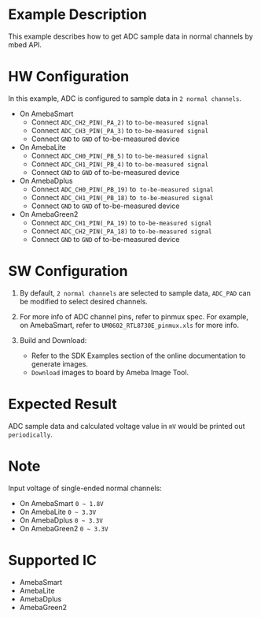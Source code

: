 # Example Description

This example describes how to get ADC sample data in normal channels by mbed API.

# HW Configuration

In this example, ADC is configured to sample data in `2 normal channels`.

* On AmebaSmart
	- Connect `ADC_CH2_PIN(_PA_2)` to `to-be-measured signal`
	- Connect `ADC_CH3_PIN(_PA_3)` to `to-be-measured signal`
	- Connect `GND` to `GND` of to-be-measured device
* On AmebaLite
	- Connect `ADC_CH0_PIN(_PB_5)` to `to-be-measured signal`
	- Connect `ADC_CH1_PIN(_PB_4)` to `to-be-measured signal`
	- Connect `GND` to `GND` of to-be-measured device
* On AmebaDplus
	- Connect `ADC_CH0_PIN(_PB_19)` to` to-be-measured signal`
	- Connect `ADC_CH1_PIN(_PB_18)` to` to-be-measured signal`
	- Connect `GND` to `GND` of to-be-measured device
* On AmebaGreen2
	- Connect `ADC_CH1_PIN(_PA_19)` to `to-be-measured signal`
	- Connect `ADC_CH2_PIN(_PA_18)` to `to-be-measured signal`
	- Connect `GND` to `GND` of to-be-measured device

# SW Configuration

1. By default, `2 normal channels` are selected to sample data, `ADC_PAD` can be modified to select desired channels.

2. For more info of ADC channel pins, refer to pinmux spec.
   For example, on AmebaSmart, refer to `UM0602_RTL8730E_pinmux.xls` for more info.

3. Build and Download:
   * Refer to the SDK Examples section of the online documentation to generate images.
   * `Download` images to board by Ameba Image Tool.

# Expected Result

ADC sample data and calculated voltage value in `mV` would be printed out `periodically`.

# Note

Input voltage of single-ended normal channels:
* On AmebaSmart
	`0 ~ 1.8V`
* On AmebaLite
	`0 ~ 3.3V`
* On AmebaDplus
	`0 ~ 3.3V`
* On AmebaGreen2
	`0 ~ 3.3V`

# Supported IC

* AmebaSmart
* AmebaLite
* AmebaDplus
* AmebaGreen2
